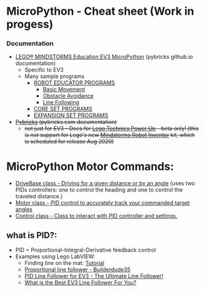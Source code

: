 # MicroPython - Cheat sheet (Work in progess)

### Documentation

  * [LEGO® MINDSTORMS Education EV3 MicroPython](https://pybricks.github.io/ev3-micropython/index.html) (pybricks github.io documentation)
    * Specific to EV3
    * Many sample programs
      * [ROBOT EDUCATOR PROGRAMS](https://pybricks.github.io/ev3-micropython/index.html)
        * [Basic Movement](https://pybricks.github.io/ev3-micropython/examples/robot_educator_basic.html)
        * [Obstacle Avoidance](https://pybricks.github.io/ev3-micropython/examples/robot_educator_ultrasonic.html)
        * [Line Following](https://pybricks.github.io/ev3-micropython/examples/robot_educator_line.html)
      * [CORE SET PROGRAMS](https://pybricks.github.io/ev3-micropython/index.html)
      * [EXPANSION SET PROGRAMS](https://pybricks.github.io/ev3-micropython/index.html)
  * ~~[Pybricks](https://docs.pybricks.com/en/latest/index.html) (pybricks.com documentation)~~
    *  ~~not just for EV3 - Docs for [Lego Technics Power Up](https://racingbrick.com/lego-powered-up-summary/) - beta only! (this is *not* support for Lego's new [Mindstorms Robot Inventor](https://www.lego.com/en-us/aboutus/news/2020/june/lego-mindstorms-robot-inventor/) kit, which is scheduled for release Aug 2020)~~
 
# MicroPython Motor Commands:
   * [DriveBase class - Driving for a given distance or by an angle](https://docs.pybricks.com/en/latest/robotics.html) (uses two PIDs controllers: one to control the heading and one to control the traveled distance.)
   * [Motor class - PID control to accurately track your commanded target angles](https://pybricks.github.io/ev3-micropython/ev3devices.html#motors)
   * [Control class - Class to interact with PID controller and settings.](https://pybricks.github.io/ev3-micropython/motors.html) 

## what is PID?:

  * PID = Proportional-Integral-Derivative feedback control
  * Examples using Lego LabVIEW: 
      * Finding line on the mat: [Tutorial](http://flltutorials.com/translations/en-us/RobotGame/FindingLines.pdf)
      * [Proportional line follower - Builderdude35](https://www.youtube.com/watch?v=uPFfevfpMxs)
      * [PID Line Follower for EV3 - The Ultimate Line Follower!](https://www.youtube.com/watch?v=AMBWV_HGYj4)
      * [What is the Best EV3 Line Follower For You?](https://www.youtube.com/watch?v=P50CE0xwhvo)
